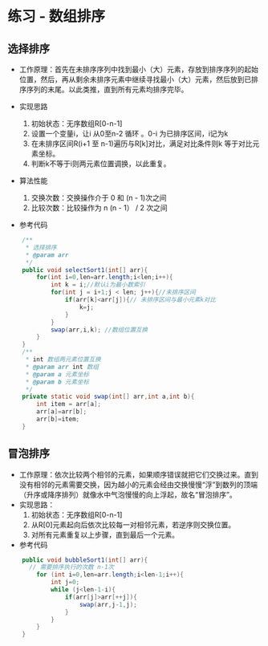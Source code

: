 # 练习 - 数组排序

## 选择排序

* 工作原理：首先在未排序序列中找到最小（大）元素，存放到排序序列的起始位置，然后，再从剩余未排序元素中继续寻找最小（大）元素，然后放到已排序序列的末尾。以此类推，直到所有元素均排序完毕。

* 实现思路
  1. 初始状态：无序数组R[0-n-1]
  2. 设置一个变量i，让i 从0至n-2 循环 。0-i 为已排序区间，i记为k
  3. 在未排序区间R(i+1 至 n-1)遍历与R[k]对比，满足对比条件则k 等于对比元素坐标。
  4. 判断k不等于i则两元素位置调换，以此重复。
* 算法性能
  1. 交换次数：交换操作介于 0 和 (n - 1)次之间
  2. 比较次数：比较操作为 n (n - 1） / 2 次之间
* 参考代码

```java
    /**
     * 选择排序
     * @param arr
     */
    public void selectSort1(int[] arr){
        for(int i=0,len=arr.length;i<len;i++){
            int k = i;//默认i为最小数索引
            for(int j = i+1;j < len; j++){//未排序区间
                if(arr[k]<arr[j]){// 未排序区间与最小元素k对比
                    k=j;
                }
            }
            swap(arr,i,k); //数组位置互换
        }
    }
    /**
     * int 数组两元素位置互换
     * @param arr int 数组
     * @param a 元素坐标
     * @param b 元素坐标
     */
    private static void swap(int[] arr,int a,int b){
        int item = arr[a];
        arr[a]=arr[b];
        arr[b]=item;
    }
```



## 冒泡排序

* 工作原理：依次比较两个相邻的元素，如果顺序错误就把它们交换过来。直到没有相邻的元素需要交换，因为越小的元素会经由交换慢慢“浮”到数列的顶端（升序或降序排列）就像水中气泡慢慢的向上浮起，故名“冒泡排序”。
* 实现思路：
  1. 初始状态：无序数组R[0-n-1]
  2. 从R[0]元素起向后依次比较每一对相邻元素，若逆序则交换位置。
  3. 对所有元素重复以上步骤，直到最后一个元素。
* 参考代码

```java
    public void bubbleSort1(int[] arr){
      // 需要排序执行的次数 n-1次
        for (int i=0,len=arr.length;i<len-1;i++){
            int j=0;
            while (j<len-1-i){
                if(arr[j]>arr[++j]){
                    swap(arr,j-1,j);
                }
            }
        }
    }
```



